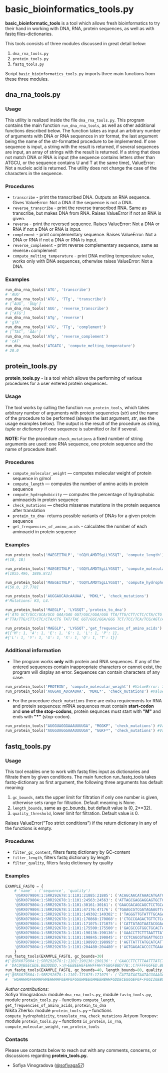 # basic_bioinformatics_tools.py

**basic_bioinformatic_tools** is a tool which allows fresh bioinformatics to try their hand in working with DNA, RNA, protein sequences, as well as with fastq files-dictionaries.

This tools consists of three modules discussed in great detail below:
1) `dna_rna_tools.py`
2) `protein_tools.py`
3) `fastq_tools.py`

Script `basic_bioinformatics_tools.py` imports three main functions from these three modules.

## dna_rna_tools.py

### Usage

This utility is realized inside the file `dna_rna_tools.py`. This program contains the main function `run_dna_rna_tools`, as well as other additional functions described below. 
The function takes as input an arbitrary number of arguments with DNA or RNA sequences in str format, the last argument being the name of the str-formatted procedure to be implemented.
If one sequence is input, a string with the result is returned, if several sequences are input, an array of strings with the result is returned. 
If a string that does not match DNA or RNA is input (the sequence contains letters other than ATGCU, or the sequence contains U and T at the same time), ValueError: Not a nucleic acid is returned. 
The utility does not change the case of the characters in the sequence.

### Procedures

- `transcribe` - print the transcribed DNA. Outputs an RNA sequence. Gives ValueError: Not a DNA if 
the sequence is not a DNA.
- `reverse_transcribe` - print the reverse transcribed RNA. Same as transcribe, but makes DNA from RNA. 
Raises ValueError if not an RNA is given.
- `reverse` - print the reversed sequence. Raises ValueError: Not a DNA or RNA if not a DNA or RNA is input.
- `complement` - print complementary sequence. Raises ValueError: Not a DNA or RNA if not a DNA or RNA is input.
- `reverse_complement` - print reverse complementary sequence, same as reverse+complement
- `compute_melting_temperature` - print DNA melting temperature value, works only with DNA sequences, otherwise 
raises ValueError: Not a DNA.

### Examples

```python
run_dna_rna_tools('ATG', 'transcribe') 
# 'AUG'
run_dna_rna_tools('ATG', 'TTg', 'transcribe') 
# ['AUG', 'UUg']
run_dna_rna_tools('AUG', 'reverse_transcribe') 
# ['ATG']
run_dna_rna_tools('ATg', 'reverse') 
# 'gTA'
run_dna_rna_tools('ATG', 'TTg', 'complement') 
# ['TAC', 'AAc']
run_dna_rna_tools('ATg', 'reverse_complement') 
# 'cAT'
run_dna_rna_tools('ATGATG', 'compute_melting_temperature') 
# 20.0
```

## protein_tools.py

**protein_tools.py** - is a tool which allows the performing of various procedures for a user entered protein sequences. 

### Usage

The tool works by calling the function `run_protein_tools`, which takes arbitrary number of arguments with protein 
sequencies (*str*) and the name of the procedure to be performed (always the last argument, *str*, see the usage 
examples below). The output is the result of the procedure as *string, tuple* or *dictionary* if one sequence is 
submitted or *list* if several.

**NOTE:**  For the procedure `check_mutations` a fixed number of string arguments are used: one RNA sequence, one 
protein sequence and the name of procedure itself.

### Procedures

- `compute_molecular_weight` — computes molecular weight of protein sequence in g/mol
- `compute_length` — computes the number of amino acids in protein sequence
- `compute_hydrophobicity` — computes the percentage of hydrophobic aminoacids in protein sequence
- `check_mutations` — checks missense mutations in the protein sequence after translation
- `protein_to_dna`- returns possible variants of DNAs for a given protein sequence
- `get_frequencies_of_amino_acids` - calculates the number of each aminoacid in protein sequence

### Examples
```python
run_protein_tools('MAEGEITNLP', 'tGQYLAMDTSgLLYGSQT', 'compute_length')
#[10, 18]

run_protein_tools('MAEGEITNLP', 'tGQYLAMDTSgLLYGSQT', 'compute_molecular_weight')
#[1055.496, 1886.872]

run_protein_tools('MAEGEITNLP', 'tGQYLAMDTSgLLYGSQT', 'compute_hydrophobicity')
#[50.0, 27.778]

run_protein_tools('AUGGAUCAUcAAUAA', 'MDKL*', 'check_mutations')
#'Mutations: K3, L4.'

run_protein_tools('MAEGLP', 'LYGSQT','protein_to_dna')
#['ATG GCT/GCC/GCA/GCG GAA/GAG GGT/GGC/GGA/GGG TTA/TTG/CTT/CTC/CTA/CTG CCT/CCC/CCA/CCG',
#'TTA/TTG/CTT/CTC/CTA/CTG TAT/TAC GGT/GGC/GGA/GGG TCT/TCC/TCA/TCG/AGT/AGC CAA/CAG ACT/ACC/ACA/ACG']

run_protein_tools('MAEGLP', 'LYGSQT','get_frequencies_of_amino_acids')
#[{'M': 1, 'A': 1, 'E': 1, 'G': 1, 'L': 1, 'P': 1},
#{'L': 1, 'Y': 1, 'G': 1, 'S': 1, 'Q': 1, 'T': 1}]
```
   
### Additional information
- The program works **only** with protein and RNA sequences. If any of the entered sequences contain inappropriate 
characters or cannot exist, the program will display an error. Sequences can contain characters of any case.

```python
run_protein_tools('PROTEIN', 'compute_molecular_weight') #ValueError: Invalid protein sequence
run_protein_tools('AUGGAU_AUcAAUAA', 'MDKL*', 'check_mutations') #ValueError: Invalid RNA sequence
```
- For the procedure `check_mutations` there are extra requirements for RNA and protein sequences: mRNA sequences must 
contain **start-codon** and **one of the stop-codons**, protein sequnces must start with **"M"** and ends with **"*"** (stop-codon). 
```python
run_protein_tools("AUGGUAGGGAAAUUUUGA", "MGGKF", 'check_mutations') #ValueError: Stop (*) is absent
run_protein_tools("AUGGUAGGGAAAUUUUGA", "GGKF*", 'check_mutations') #ValueError: Start (M) is absent
```

## fastq_tools.py

### Usage
This tool enables one to work with fastq files input as dictionaries and filtrate them by given conditions.
The main function run_fastq_tools takes fastq-dictionary as first argument, the following three arguments has 
default meaning:
1) `gc_bounds`, sets the upper limit for filtration if only one number is given,
otherwise sets range for filtration. Default meaning is None.
2) `length_bounds`, same as gc_bounds, but default value is (0, 2**32).
3) `quality_threshold`, lower limit for filtration. Default value is 0. 

Raises ValueError("Too strict conditions") if the return dictionary in any of the functions is empty.

### Procedures

- `filter_gc_content`, filters fastq dictionary by GC-content
- `filter_length`, filters fastq dictionary by length
- `filter_quality`, filters fastq dictionary by quality

### Examples

```python
EXAMPLE_FASTQ = {
    # 'name' : ('sequence', 'quality')
    '@SRX079804:1:SRR292678:1:1101:21885:21885': ('ACAGCAACATAAACATGATGGGATGGCGTAAGCCCCCGAGATATCAGTTTACCCAGGATAAGAGATTAAATTATGAGCAACATTATTAA', 'FGGGFGGGFGGGFGDFGCEBB@CCDFDDFFFFBFFGFGEFDFFFF;D@DD>C@DDGGGDFGDGG?GFGFEGFGGEF@FDGGGFGFBGGD'),
    '@SRX079804:1:SRR292678:1:1101:24563:24563': ('ATTAGCGAGGAGGAGTGCTGAGAAGATGTCGCCTACGCCGTTGAAATTCCCTTCAATCAGGGGGTACTGGAGGATACGAGTTTGTGTG', 'BFFFFFFFB@B@A<@D>BDDACDDDEBEDEFFFBFFFEFFDFFF=CC@DDFD8FFFFFFF8/+.2,@7<<:?B/:<><-><@.A*C>D'),
    '@SRX079804:1:SRR292678:1:1101:30161:30161': ('GAACGACAGCAGCTCCTGCATAACCGCGTCCTTCTTCTTTAGCGTTGTGCAAAGCATGTTTTGTATTACGGGCATCTCGAGCGAATC', 'DFFFEGDGGGGFGGEDCCDCEFFFFCCCCCB>CEBFGFBGGG?DE=:6@=>A<A>D?D8DCEE:>EEABE5D@5:DDCA;EEE-DCD'),
    '@SRX079804:1:SRR292678:1:1101:47176:47176': ('TGAAGCGTCGATAGAAGTTAGCAAACCCGCGGAACTTCCGTACATCAGACACATTCCGGGGGGTGGGCCAATCCATGATGCCTTTG', 'FF@FFBEEEEFFEFFD@EDEFFB=DFEEFFFE8FFE8EEDBFDFEEBE+E<C<C@FFFFF;;338<??D:@=DD:8DDDD@EE?EB'),
    '@SRX079804:1:SRR292678:1:1101:149302:149302': ('TAGGGTTGTATTTGCAGATCCATGGCATGCCAAAAAGAACATCGTCCCGTCCAATATCTGCAACATACCAGTTGGTTGGTA', '@;CBA=:@;@DBDCDEEE/EEEEEEF@>FBEEB=EFA>EEBD=DAEEEEB9)99>B99BC)@,@<9CDD=C,5;B::?@;A'),
    '@SRX079804:1:SRR292678:1:1101:170868:170868': ('CTGCCGAGACTGTTCTCAGACATGGAAAGCTCGATTCGCATACACTCGCTGAGTAAGAGAGTCACACCAAATCACAGATT', 'E;FFFEGFGIGGFBG;C6D<@C7CDGFEFGFHDFEHHHBBHHFDFEFBAEEEEDE@A2=DA:??C3<BCA7@DCDEG*EB'),
    '@SRX079804:1:SRR292678:1:1101:171075:171075': ('CATTATAGTAATACGGAAGATGACTTGCTGTTATCATTACAGCTCCATCGCATGAATAATTCTCTAATATAGTTGTCAT', 'HGHHHHGFHHHHFHHEHHHHFGEHFGFGGGHHEEGHHEEHBHHFGDDECEGGGEFGF<FGGIIGEBGDFFFGFFGGFGF'),
    '@SRX079804:1:SRR292678:1:1101:175500:175500': ('GACGCCGTGGCTGCACTATTTGAGGCACCTGTCCTCGAAGGGAAGTTCATCTCGACGCGTGTCACTATGACATGAATG', 'GGGGGFFCFEEEFFDGFBGGGA5DG@5DDCBDDE=GFADDFF5BE49<<<BDD?CE<A<8:59;@C.C9CECBAC=DE'),
    '@SRX079804:1:SRR292678:1:1101:190136:190136': ('GAACCTTCTTTAATTTATCTAGAGCCCAAATTTTAGTCAATCTATCAACTAAAATACCTACTGCTACTACAAGTATT', 'DACD@BEECEDE.BEDDDDD,>:@>EEBEEHEFEHHFFHH?FGBGFBBD77B;;C?FFFFGGFED.BBABBG@DBBE'),
    '@SRX079804:1:SRR292678:1:1101:190845:190845': ('CCTCAGCGTGGATTGCCGCTCATGCAGGAGCAGATAATCCCTTCGCCATCCCATTAAGCGCCGTTGTCGGTATTCC', 'FF@FFCFEECEBEC@@BBBBDFBBFFDFFEFFEB8FFFFFFFFEFCEB/>BBA@AFFFEEEEECE;ACD@DBBEEE'),
    '@SRX079804:1:SRR292678:1:1101:198993:198993': ('AGTTATTTATGCATCATTCTCATGTATGAGCCAACAAGATAGTACAAGTTTTATTGCTATGAGTTCAGTACAACA', '<<<=;@B??@<>@><48876EADEG6B<A@*;398@.=BB<7:>.BB@.?+98204<:<>@?A=@EFEFFFEEFB'),
    '@SRX079804:1:SRR292678:1:1101:204480:204480': ('AGTGAGACACCCCTGAACATTCCTAGTAAGACATCTTTGAATATTACTAGTTAGCCACACTTTAAAATGACCCG', '<98;<@@@:@CD@BCCDD=DBBCEBBAAA@9???@BCDBCGF=GEGDFGDBEEEEEFFFF=EDEE=DCD@@BBC')
    }  
run_fastq_tools(EXAMPLE_FASTQ, gc_bounds=30)
#{'@SRX079804:1:SRR292678:1:1101:190136:190136': ('GAACCTTCTTTAATTTATCTAGAGCCCAAATTTTAGTCAATCTATCAACTAAAATACCTACTGCTACTACAAGTATT',
# 'DACD@BEECEDE.BEDDDDD,>:@>EEBEEHEFEHHFFHH?FGBGFBBD77B;;C?FFFFGGFED.BBABBG@DBBE')}
run_fastq_tools(EXAMPLE_FASTQ, gc_bounds=40, length_bounds=80, quality_threshold=35)
#{'@SRX079804:1:SRR292678:1:1101:171075:171075': ('CATTATAGTAATACGGAAGATGACTTGCTGTTATCATTACAGCTCCATCGCATGAATAATTCTCTAATATAGTTGTCAT',
#  'HGHHHHGFHHHHFHHEHHHHFGEHFGFGGGHHEEGHHEEHBHHFGDDECEGGGEFGF<FGGIIGEBGDFFFGFFGGFGF')}
```








*Author contributions:* <br>
Sofiya Vinogradova: module `dna_rna_tools.py`, module `fastq_tools.py`, module `protein_tools.py` – functions `compute_length`, `get_frequencies_of_amino_acids`, `protein_to_dna` <br> 
Nikita Zherko: module `protein_tools.py` – functions `compute_hydrophobicity`, `translate_rna`, `check_mutations`
Artyom Toropov: module `protein_tools.py` – functions `is_protein`, `is_rna`, `compute_molecular_weight`, `run_protein_tools` <br> 

### Contacts
Please use contacts below to reach out with any comments, concerns, or discussions regarding **protein_tools.py.** <br>
- Sofiya Vinogradova ([@sofiyaga57](https://github.com/sofiyaga57/)) <br>
